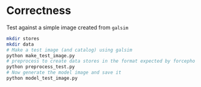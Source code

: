 # Correctness

Test against a simple image created from `galsim`

```sh
mkdir stores
mkdir data
# Make a test image (and catalog) using galsim
python make_test_image.py
# preprocess to create data stores in the format expected by forcepho
python preprocess_test.py
# Now generate the model image and save it
python model_test_image.py
```
